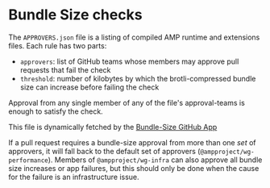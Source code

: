 # Bundle Size checks

The `APPROVERS.json` file is a listing of compiled AMP runtime and extensions
files. Each rule has two parts:

-   `approvers`: list of GitHub teams whose members may approve pull requests that
    fail the check
-   `threshold`: number of kilobytes by which the brotli-compressed bundle size
    can increase before failing the check

Approval from any single member of any of the file's approval-teams is enough to
satisfy the check.

This file is dynamically fetched by the [Bundle-Size GitHub App](https://github.com/ampproject/amp-github-apps/tree/master/bundle-size)

If a pull request requires a bundle-size approval from more than one _set_ of
approvers, it will fall back to the default set of approvers
(`@ampproject/wg-performance`). Members of `@ampproject/wg-infra` can also
approve all bundle size increases or app failures, but this should only be
done when the cause for the failure is an infrastructure issue.
